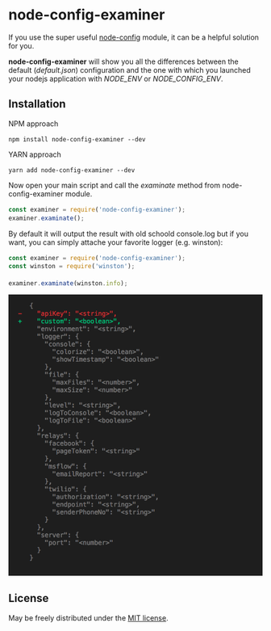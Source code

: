 # node-config-examiner

If you use the super useful [node-config](http://onet.pl) module, it can be a helpful solution for you.

**node-config-examiner** will show you all the differences between the default (*default.json*) configuration and the one with which you launched your nodejs application with *NODE_ENV* or *NODE_CONFIG_ENV*.

## Installation
NPM approach
```
npm install node-config-examiner --dev
```

YARN approach
```
yarn add node-config-examiner --dev
```

Now open your main script and call the *examinate* method from node-config-examiner module.

```javascript
const examiner = require('node-config-examiner');
examiner.examinate();
```

By default it will output the result with old schoold console.log but if you want, you can simply attache your favorite logger (e.g. winston):

```javascript
const examiner = require('node-config-examiner');
const winston = require('winston');

examiner.examinate(winston.info);
```


![Terminal](https://raw.githubusercontent.com/marborkowski/node-config-examiner/master/public/terminal.png)

## License
May be freely distributed under the [MIT license](https://raw.githubusercontent.com/lorenwest/node-config/master/LICENSE).
